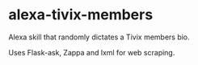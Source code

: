 # alexa-tivix-members
Alexa skill that randomly dictates a Tivix members bio.

Uses Flask-ask, Zappa and lxml for web scraping.

